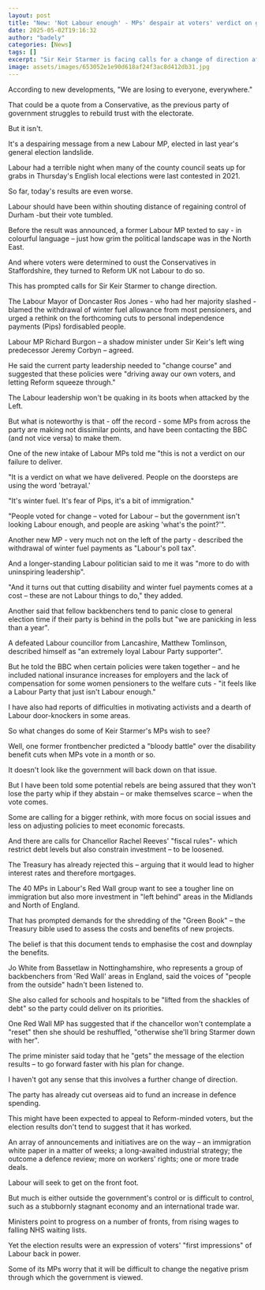 ```yaml
---
layout: post
title: "New: 'Not Labour enough' - MPs' despair at voters' verdict on government"
date: 2025-05-02T19:16:32
author: "badely"
categories: [News]
tags: []
excerpt: "Sir Keir Starmer is facing calls for a change of direction after a dismal set of local election results."
image: assets/images/653052e1e90d618af24f3ac8d412db31.jpg
---
```


According to new developments, "We are losing to everyone, everywhere."

That could be a quote from a Conservative, as the previous party of government struggles to rebuild trust with the electorate.

But it isn't.

It's a despairing message from a new Labour MP, elected in last year's general election landslide.

Labour had a terrible night when many of the county council seats up for grabs in Thursday's English local elections were last contested in 2021.

So far, today's results are even worse.

Labour should have been within shouting distance of regaining control of Durham -but their vote tumbled.

Before the result was announced, a former Labour MP texted to say - in colourful language – just how grim the political landscape was in the North East.

And where voters were determined to oust the Conservatives in Staffordshire, they turned to Reform UK not Labour to do so.

This has prompted calls for Sir Keir Starmer to change direction. 

The Labour Mayor of Doncaster Ros Jones - who had her majority slashed - blamed the withdrawal of winter fuel allowance from most pensioners, and urged a rethink on the forthcoming cuts to personal independence payments (Pips) fordisabled people.

Labour MP Richard Burgon – a shadow minister under Sir Keir's left wing predecessor Jeremy Corbyn – agreed.

He said the current party leadership needed to "change course" and suggested that these policies were "driving away our own voters, and letting Reform squeeze through."

The Labour leadership won't be quaking in its boots when attacked by the Left.

But what is noteworthy is that - off the record  - some MPs from across the party are making not dissimilar points, and have been contacting the BBC (and not vice versa) to make them.

One of the new intake of Labour MPs told me "this is not a verdict on our failure to deliver.

"It is a verdict on what we have delivered. People on the doorsteps are using the word 'betrayal.'

"It's winter fuel. It's fear of Pips, it's a bit of immigration."

"People voted for change – voted for Labour – but the government isn't looking Labour enough, and people are asking 'what's the point?'".

Another new MP - very much not on the left of the party - described the withdrawal of winter fuel payments as "Labour's poll tax".

And a longer-standing Labour politician said to me it was "more to do with uninspiring leadership". 

"And it turns out that cutting disability and winter fuel payments comes at a cost – these are not Labour things to do," they added.

Another said that fellow backbenchers tend to panic close to general election time if their party is behind in the polls but "we are panicking in less than a year".

A defeated Labour councillor from Lancashire, Matthew Tomlinson, described himself as "an extremely loyal Labour Party supporter".

But he told the BBC when certain policies were taken together – and he included national insurance increases for employers and the lack of compensation for some women pensioners to the welfare cuts -  "it feels like a Labour Party that just isn't Labour enough."

I have also had reports of difficulties in motivating activists and a dearth of Labour door-knockers in some areas.

So what changes do some of Keir Starmer's MPs wish to see?

Well, one former frontbencher predicted a "bloody battle" over the disability benefit cuts when MPs vote in a month or so.

It doesn't look like the government will back down on that issue.

But I have been told some potential rebels are being assured that they won't lose the party whip if they abstain – or make themselves scarce – when the vote comes.

Some are calling for a bigger rethink, with more focus on social issues and less on adjusting policies to meet economic forecasts.

And there are calls for Chancellor Rachel Reeves' "fiscal rules"-  which restrict debt levels but also constrain investment – to be loosened.

The Treasury has already rejected this – arguing that it would lead to higher interest rates and therefore mortgages.

The 40 MPs in Labour's Red Wall group want to see a tougher line on immigration but also more investment in "left behind" areas in the Midlands and North of England.

That has prompted demands for the shredding of the "Green Book" – the Treasury bible used to assess the costs and benefits of new projects.

The belief is that this document tends to emphasise the cost and downplay the benefits.

Jo White from Bassetlaw in Nottinghamshire, who represents a group of backbenchers from 'Red Wall' areas in England, said the voices of "people from the outside" hadn't been listened to.

She also called for schools and hospitals to be "lifted from the shackles of debt" so the party could deliver on its priorities.

One Red Wall MP has suggested that if the chancellor won't contemplate a "reset" then she should be reshuffled, "otherwise she'll bring Starmer down with her".

The prime minister said today that he "gets" the message of the election results – to go forward faster with his plan for change. 

I haven't got any sense that this involves a further change of direction.

The party has already cut overseas aid to fund an increase in defence spending.

This might have been expected to appeal to Reform-minded voters,  but the election results don't tend to suggest that it has worked.

An array of announcements and initiatives are on the way – an immigration white paper in a matter of weeks; a long-awaited industrial strategy; the outcome a defence review; more on workers' rights; one or more trade deals.

Labour will seek to get on the front foot.

But much is either outside the government's control or is difficult to control, such as a stubbornly stagnant economy and an international trade war.

Ministers point to progress on a number of fronts, from rising wages to falling NHS waiting lists.

Yet the election results were an expression of voters' "first impressions" of Labour back in power.

Some of its MPs worry that it will be difficult to change the negative prism through which the government is viewed.

